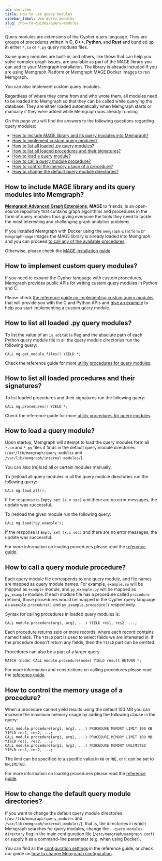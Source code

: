 ```yaml
---
id: overview
title: How to use query modules
sidebar_label: Use query modules
slug: /how-to-guides/query-modules
---
```


Query modules are extensions of the Cypher query language. They are groups of
procedures written in **C**, **C++**, **Python**, and **Rust** and bundled up in
either `*.so` or `*.py` query modules files. 

Some query modules are built-in, and others, like those that can help you solve
complex graph issues, are available as part of the MAGE library you can add to
your Memgraph installation. The library is already included if you are using
Memgraph Platform or Memgraph MAGE Docker images to run Memgraph.

You can also implement custom query modules. 

Regardless of where they come from and who wrote them, all modules need to be
loaded into Memgraph so that they can be called while querying the database.
They are either loaded automatically when Memgraph starts or manually if they
were added while Memgraph was already running.

On this page you will find the answers to the following questions regarding
query modules:

- [How to include MAGE library and its query modules into Memgraph?](#how-to-include-mage-library-and-its-query-modules-into-memgraph) 
- [How to implement custom query modules?](#how-to-implement-custom-query-modules)
- [How to list all loaded .py query modules?](#how-to-list-all-loaded-py-query-modules)
- [How to list all loaded procedures and their signatures?](#how-to-list-all-loaded-procedures-and-their-signatures)
- [How to load a query module?](#how-to-load-a-query-module)
- [How to call a query module procedure?](#how-to-call-a-query-module-procedure)
- [How to control the memory usage of a procedure?](#how-to-control-the-memory-usage-of-a-procedure)
- [How to change the default query module directories?](#how-to-change-the-default-query-module-directories)

## How to include MAGE library and its query modules into Memgraph?

[**Memgraph Advanced Graph Extensions**](/mage), **MAGE** to friends, is an open-source
repository that contains graph algorithms and procedures in the form of query
modules thus giving everyone the tools they need to tackle the most interesting
and challenging graph analytics problems.

If you installed Memgraph with Docker using the `memgraph-platform` or
`memgraph-mage` images the MAGE library is already loaded into Memgraph and you
can proceed [to call any of the available procedures](#how-to-call-a-query-module).

Otherwise, please check the [MAGE installation guide](/mage/installation). 

## How to implement custom query modules?

If you need to expand the Cypher language with custom procedures, Memgraph
provides public APIs for writing custom query modules in Python and C.

Please check [the reference guide on implementing custom query
modules](../reference-guide/query-modules/implement-custom-query-modules/overview) that will
provide you with the C and Python APIs and [give an
example](../reference-guide/query-modules/implement-custom-query-modules/custom-query-module-example)
to help you start implementing a custom query module. 

## How to list all loaded .py query modules?

To list the value of an `is_editable` flag and the absolute path of each Python
query module file in all the query module directories run the following query:

```cypher
CALL mg.get_module_files() YIELD *;
```

Check the reference guide for more [utility procedures for query
modules](./reference-guide/query-modules/module-file-utilities.md). 

## How to list all loaded procedures and their signatures?

To list loaded procedures and their signatures run the following query:

```cypher
CALL mg.procedures() YIELD *;
```

Check the reference guide for more [utility procedures for query
modules](./reference-guide/query-modules/module-file-utilities.md). 

## How to load a query module?

Upon startup, Memgraph will attempt to load the query modules form all `*.so`
and `*.py` files it finds in the default query module directories
(`/usr/lib/memgraph/query_modules` and `/var/lib/memgraph/internal_modules/`).

You can also (re)load all or certain modules manually.

To (re)load all query modules in all the query module directories run the
following query:

```cypher
CALL mg.load_all();
```

If the response is `Empty set (x.x sec)` and there are no error messages, the
update was successful.

To (re)load the given module run the following query:

```cypher
CALL mg.load("py_example");
```

If the response is `Empty set (x.x sec)` and there are no error messages, the
update was successful.

For more information on loading procedures please read the
[reference guide](../reference-guide/query-modules/load-call-query-modules#loading-query-modules).

## How to call a query module procedure?

Each query module file corresponds to one query module, and file names are
mapped as query module names. For example, `example.so` will be mapped as
`example` module, and `py_example.py` will be mapped as `py_example` module. If
each module file has a procedure called `procedure` defined, those procedures
would be mapped in the Cypher query language as `example.procedure()` and
`py_example.procedure()` respectively.

Syntax for calling procedures in loaded query modules is:

```cypher
CALL module.procedure(arg1, arg2, ...) YIELD res1, res2, ...;
```

Each procedure returns zero or more records, where each record contains named
fields. The `YIELD` part is used to select fields we are interested in. If the
procedure doesn't return any fields, then the `YIELD` part can be omitted.

Procedures can also be a part of a larger query:

```cypher
MATCH (node) CALL module.procedure(node) YIELD result RETURN *;
```

For more information and constrictions on calling procedures please read the
[reference guide](../reference-guide/query-modules/load-call-query-modules#calling-query-modules).

## How to control the memory usage of a procedure?

 When a procedure cannot yield results using the default 100 MB you can increase
 the maximum memory usage by adding the following clause in the query: 

```cypher
CALL module.procedure(arg1, arg2, ...) PROCEDURE MEMORY LIMIT 100 KB YIELD res1, res2, ...;
CALL module.procedure(arg1, arg2, ...) PROCEDURE MEMORY LIMIT 100 MB YIELD res1, res2, ...;
CALL module.procedure(arg1, arg2, ...) PROCEDURE MEMORY UNLIMITED YIELD res1, res2, ...;
```

The limit can be specified to a specific value in `KB` or `MB`), or it can be
set to `UNLIMITED`.

For more information on loading procedures please read the
[reference guide](../reference-guide/query-modules/load-call-query-modules#controlling-procedure-memory-usage).

## How to change the default query module directories?

If you want to change the default query module directories
(`/usr/lib/memgraph/query_modules` and `/var/lib/memgraph/internal_modules/`),
that is, the directories in which Memgraph searches for query modules, change
the `--query-modules-directory` flag in the main configuration file
(`/etc/memgraph/memgraph.conf`) or supply it as a command-line parameter (e.g.
when using Docker).

You can find all the [configuration settings](../reference-guide/configuration) in the reference guide, or check our
guide on [how to change Memgraph configuration](./config-logs). 
